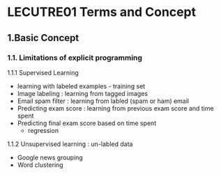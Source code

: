 # LECUTRE01 Terms and Concept

## 1.Basic Concept

### 1.1. Limitations of explicit programming

1.1.1 Supervised Learning
- learning with labeled examples - training set
- Image labeling : learning from tagged images
- Email spam filter : learning from labled (spam or ham) email
- Predicting exam score : learning from previous exam score and time spent
- Predicting final exam score based on time spent
   - regression  

1.1.2 Unsupervised learning : un-labled data
- Google news grouping
- Word clustering
